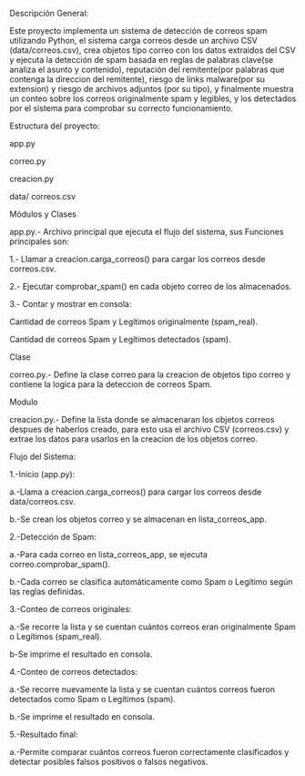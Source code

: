 Descripción General:

Este proyecto implementa un sistema de detección de correos spam utilizando Python, el sistema carga correos desde un archivo CSV (data/correos.csv), crea objetos tipo correo con los datos extraidos del CSV y ejecuta la detección de spam basada en reglas de palabras clave(se analiza el asunto y contenido), reputación del remitente(por palabras que contenga la direccion del remitente), riesgo de links malware(por su extension) y riesgo de archivos adjuntos (por su tipo), y finalmente muestra un conteo sobre los correos originalmente spam y legibles, y los detectados por el sistema para comprobar su correcto funcionamiento.

Estructura del proyecto:

app.py

correo.py

creacion.py

data/
    correos.csv
    
Módulos y Clases

app.py.- Archivo principal que ejecuta el flujo del sistema, sus Funciones principales son:

  1.- Llamar a creacion.carga_correos() para cargar los correos desde correos.csv.
  
  2.- Ejecutar comprobar_spam() en cada objeto correo de los almacenados.
  
  3.- Contar y mostrar en consola:
  
  Cantidad de correos Spam y Legítimos originalmente (spam_real).
    
  Cantidad de correos Spam y Legítimos detectados (spam).

Clase

correo.py.- Define la clase correo para la creacion de objetos tipo correo y contiene la logica para la deteccion de correos Spam.

Modulo

creacion.py.- Define la lista donde se almacenaran los objetos correos despues de haberlos creado, para esto usa el archivo CSV (correos.csv)
y extrae los datos para usarlos en la creacion de los objetos correo.

Flujo del Sistema:

1.-Inicio (app.py):

  a.-Llama a creacion.carga_correos() para cargar los correos desde data/correos.csv.
  
  b.-Se crean los objetos correo y se almacenan en lista_correos_app.
  
2.-Detección de Spam:

  a.-Para cada correo en lista_correos_app, se ejecuta correo.comprobar_spam().
  
  b.-Cada correo se clasifica automáticamente como Spam o Legítimo según las reglas definidas.
  
3.-Conteo de correos originales:

  a.-Se recorre la lista y se cuentan cuántos correos eran originalmente Spam o Legítimos (spam_real).
  
  b-Se imprime el resultado en consola.
  
4.-Conteo de correos detectados:

  a.-Se recorre nuevamente la lista y se cuentan cuántos correos fueron detectados como Spam o Legítimos (spam).

  b.-Se imprime el resultado en consola.

5.-Resultado final:

  a.-Permite comparar cuántos correos fueron correctamente clasificados y detectar posibles falsos positivos o falsos negativos.




